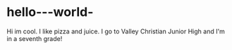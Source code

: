 # hello---world-
Hi im cool. I like pizza and juice. I go to Valley Christian Junior High and I'm in a seventh grade!

